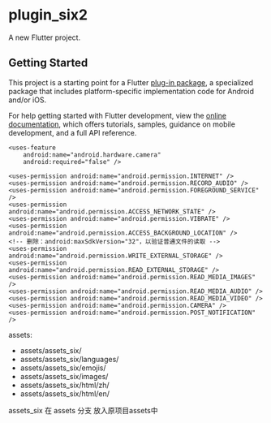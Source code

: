 # plugin_six2

A new Flutter project.

## Getting Started

This project is a starting point for a Flutter
[plug-in package](https://flutter.dev/to/develop-plugins),
a specialized package that includes platform-specific implementation code for
Android and/or iOS.

For help getting started with Flutter development, view the
[online documentation](https://docs.flutter.dev), which offers tutorials,
samples, guidance on mobile development, and a full API reference.

<!-- IM相关 -->
    <uses-feature
        android:name="android.hardware.camera"
        android:required="false" />

    <uses-permission android:name="android.permission.INTERNET" />
    <uses-permission android:name="android.permission.RECORD_AUDIO" />
    <uses-permission android:name="android.permission.FOREGROUND_SERVICE" />
    <uses-permission android:name="android.permission.ACCESS_NETWORK_STATE" />
    <uses-permission android:name="android.permission.VIBRATE" />
    <uses-permission android:name="android.permission.ACCESS_BACKGROUND_LOCATION" />
    <!-- 删除：android:maxSdkVersion="32"，以验证普通文件的读取 -->
    <uses-permission android:name="android.permission.WRITE_EXTERNAL_STORAGE" />
    <uses-permission android:name="android.permission.READ_EXTERNAL_STORAGE" />
    <uses-permission android:name="android.permission.READ_MEDIA_IMAGES" />
    <uses-permission android:name="android.permission.READ_MEDIA_AUDIO" />
    <uses-permission android:name="android.permission.READ_MEDIA_VIDEO" />
    <uses-permission android:name="android.permission.CAMERA" />
    <uses-permission android:name="android.permission.POST_NOTIFICATION" />


assets:
- assets/assets_six/
- assets/assets_six/languages/
- assets/assets_six/emojis/
- assets/assets_six/images/
- assets/assets_six/html/zh/
- assets/assets_six/html/en/




assets_six 在 assets 分支 放入原项目assets中